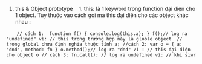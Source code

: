 1. this & Object prototype
    1. this: là 1 keyword trong function đại diện cho 1 object. Tùy thuộc vào cách gọi mà this đại diện cho các object khác nhau : 
 
        ```
        // cách 1: 
        function f() {
            console.log(this.a);
        }
        f();// log ra "undefined" vì:
        // this trong trường hợp này là globle object 
        // trong global chưa định nghia thuộc tính a;
        //cách 2:
        var o = {
            a: "dnd",
            method: fn
        }
        o.method();// log ra "dnd" vì :
        // this đại diện cho object o
        // cách 3:
        fn.call(); // log ra undefined vì:
        // khi siwr
        ```
    
    